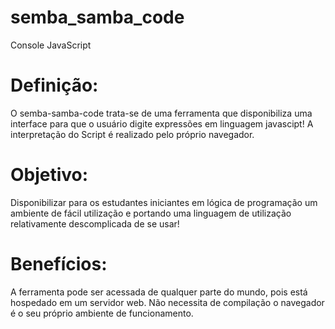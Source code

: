 semba_samba_code
================

Console JavaScript

<h1>Definição:</h1>

<p>O semba-samba-code trata-se de uma ferramenta que disponibiliza uma interface para que o usuário digite expressões em linguagem javascipt! A interpretação do Script é realizado pelo próprio navegador.</p>

<h1>Objetivo:</h1>

<p>Disponibilizar para os estudantes iniciantes em lógica de programação um ambiente de fácil utilização e portando uma linguagem de utilização relativamente descomplicada de se usar!</p>

<h1>Benefícios:</h1>

<p>A ferramenta pode ser acessada de qualquer parte do mundo, pois está hospedado em um servidor web. Não necessita de compilação o navegador é o seu próprio ambiente de funcionamento.</p>

